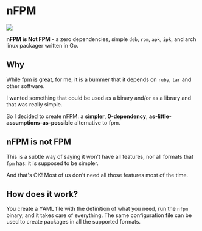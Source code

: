 # nFPM

![](https://becker.software/nfpm.png)

**nFPM is Not FPM** - a zero dependencies, simple `deb`, `rpm`, `apk`, `ipk`, and
arch linux packager written in Go.

## Why

While [fpm][] is great, for me, it is a bummer that it depends on `ruby`, `tar`
and other software.

I wanted something that could be used as a binary and/or as a library and that
was really simple.

So I decided to create nFPM: a **simpler**, **0-dependency**,
**as-little-assumptions-as-possible** alternative to fpm.

## nFPM is not FPM

This is a subtle way of saying it won't have all features, nor all
formats that `fpm` has: it is supposed to be simpler.

And that's OK! Most of us don't need all those features most of the time.

[fpm]: https://github.com/jordansissel/fpm

## How does it work?

You create a YAML file with the definition of what you need, run the `nfpm`
binary, and it takes care of everything.
The same configuration file can be used to create packages in all the supported
formats.
